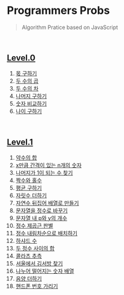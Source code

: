 # Programmers Probs

> Algorithm Pratice based on JavaScript

<br/>

## [Level.0](/Programmers/Level.0/)

1. [몫 구하기](/Programmers/Level.0/1_몫_구하기.js)
2. [두 수의 곱](/Programmers/Level.0/2_두_수의_곱.js)
3. [두 수의 차](/Programmers/Level.0/3_두_수의_차.js)
4. [나머지 구하기](/Programmers/Level.0/4_나머지_구하기.js)
5. [숫자 비교하기](/Programmers/Level.0/5_숫자_비교하기.js)
6. [나이 구하기](/Programmers/Level.0/6_나이_구하기.js)

<br/>

## [Level.1](/Programmers/Level.1/)

1. [약수의 합](/Programmers/Level.1/1_약수의_합.js)
2. [x만큼 간격이 있는 n개의 숫자](/Programmers/Level.1/2_x만큼_간격있는_n개숫자.js)
3. [나머지가 1이 되는 수 찾기](/Programmers/Level.1/3_나머지가_1이되는_수찾기.js)
4. [짝수와 홀수](/Programmers/Level.1/4_짝수와_홀수.js)
5. [평균 구하기](/Programmers/Level.1/5_평균_구하기.js)
6. [자릿수 더하기](/Programmers/Level.1/6_자릿수_더하기.js)
7. [자연수 뒤집어 배열로 만들기](/Programmers/Level.1/7_자연수_뒤집어_배열로_만들기.js)
8. [문자열을 정수로 바꾸기](/Programmers/Level.1/8_문자열을_정수로_바꾸기.js)
9. [문자열 내 p와 y의 개수](/Programmers/Level.1/9_문자열_내_p와_y의_개수.js)
10. [정수 제곱근 판별](/Programmers/Level.1/10_정수_제곱근_판별.js)
11. [정수 내림차순으로 배치하기](/Programmers/Level.1/11_정수_내림차순으로_배치하기.js)
12. [하샤드 수](/Programmers/Level.1/12_하샤드_수.js)
13. [두 정수 사이의 합](/Programmers/Level.1/13_두_정수_사이의_합.js)
14. [콜라츠 추측](/Programmers/Level.1/14_콜라츠_추측.js)
15. [서울에서 김서방 찾기](/Programmers/Level.1/15_서울에서_김서방_찾기.js)
16. [나누어 떨어지는 숫자 배열](/Programmers/Level.1/16_나누어_떨어지는_숫자_배열.js)
17. [음양 더하기](/Programmers/Level.1/17_음양_더하기.js)
18. [핸드폰 번호 가리기](/Programmers/Level.1/18_핸드폰_번호_가리기.js)
